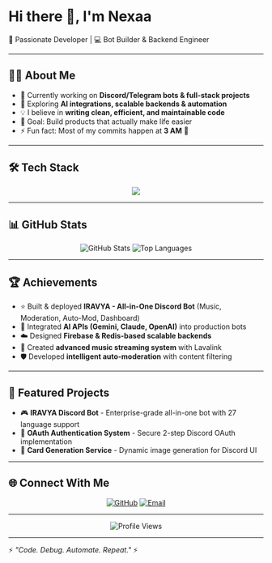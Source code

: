 # Hi there 👋, I'm Nexaa  
🚀 Passionate Developer | 💻 Bot Builder & Backend Engineer 

---

## 🧑‍💻 About Me
- 🔭 Currently working on **Discord/Telegram bots & full-stack projects**  
- 🌱 Exploring **AI integrations, scalable backends & automation**  
- 💡 I believe in **writing clean, efficient, and maintainable code**  
- 🎯 Goal: Build products that actually make life easier  
- ⚡ Fun fact: Most of my commits happen at **3 AM** 🌙  

---

## 🛠️ Tech Stack
<p align="center">
  <img src="https://skillicons.dev/icons?i=python,js,ts,nodejs,react,tailwind,firebase,mongodb,mysql,linux,git,docker" />
</p>

---

## 📊 GitHub Stats

<div align="center">
  <img src="https://github-readme-stats.vercel.app/api?username=itsnexaa&show_icons=true&theme=tokyonight&hide_border=false&bg_color=0D1117&border_color=1A1B27" alt="GitHub Stats" />
  <img src="https://github-readme-stats.vercel.app/api/top-langs/?username=itsnexaa&layout=compact&theme=tokyonight&hide_border=false&bg_color=0D1117&border_color=1A1B27" alt="Top Languages" />
</div>

---

## 🏆 Achievements
- ⭐ Built & deployed **IRAVYA - All-in-One Discord Bot** (Music, Moderation, Auto-Mod, Dashboard)
- 🤖 Integrated **AI APIs (Gemini, Claude, OpenAI)** into production bots  
- ☁️ Designed **Firebase & Redis-based scalable backends**  
- 🎵 Created **advanced music streaming system** with Lavalink  
- 🛡️ Developed **intelligent auto-moderation** with content filtering  

---

## 📌 Featured Projects
- 🎮 **IRAVYA Discord Bot** - Enterprise-grade all-in-one bot with 27 language support
- 🔐 **OAuth Authentication System** - Secure 2-step Discord OAuth implementation
- 🎨 **Card Generation Service** - Dynamic image generation for Discord UI

---

## 🌐 Connect With Me
<p align="center">
  <a href="https://github.com/itsnexaa"><img src="https://img.shields.io/badge/GitHub-000000?style=for-the-badge&logo=github&logoColor=white" alt="GitHub" /></a>
  <a href="mailto:admin@iravya.net"><img src="https://img.shields.io/badge/Email-D14836?style=for-the-badge&logo=gmail&logoColor=white" alt="Email" /></a>
</p>

---

<div align="center">
  <img src="https://komarev.com/ghpvc/?username=itsnexaa&color=blueviolet&style=flat-square" alt="Profile Views" />
</div>

---

⚡ *"Code. Debug. Automate. Repeat."* ⚡
